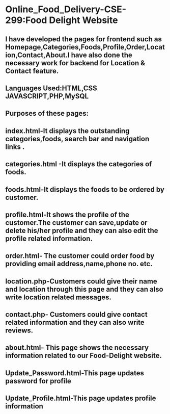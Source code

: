 # Online_Food_Delivery-CSE-299:Food Delight Website

##  I have developed the pages for frontend such as Homepage,Categories,Foods,Profile,Order,Location,Contact,About.I have also done the necessary work for backend for Location & Contact feature.

## Languages Used:HTML,CSS JAVASCRIPT,PHP,MySQL

## Purposes of these pages:
## index.html-It displays the outstanding categories,foods, search bar and navigation links .
## categories.html -It displays the categories of foods.
## foods.html-It displays the foods to be ordered by customer.
## profile.html-It shows the profile of the customer.The customer can save,update or delete his/her profile and they can also edit the profile related information.
## order.html- The customer could order food by providing email address,name,phone no. etc.
## location.php-Customers could give their name and location through this page and they can also write location related messages.
## contact.php- Customers could give contact related information and they can also write reviews. 
## about.html- This page shows the necessary information related to our Food-Delight website.
## Update_Password.html-This page updates password for profile
## Update_Profile.html-This page updates profile information



 
